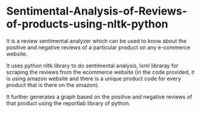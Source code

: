 # Sentimental-Analysis-of-Reviews-of-products-using-nltk-python
It is a review sentimental analyzer which can be used to know about the positive and negative reviews of a particular product on any e-commerce website.

It uses python nltk library to do sentimental analysis, lxml libraray for scraping the reviews from the ecommerce website (in the code provided, it is using amazon website and there is a unique product code for every product that is there on the amazon).

It further generates a graph based on the positive and negative reviews of that product using the reportlab library of python.
